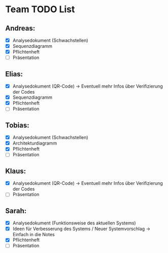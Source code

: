 # Team TODO List

## Andreas: 

- [x] Analysedokument (Schwachstellen)
- [x] Sequenzdiagramm
- [x] Pflichtenheft
- [ ] Präsentation

## Elias: 

- [x] Analysedokument (QR-Code) -> Eventuell mehr Infos über Verifizierung der Codes
- [x] Sequenzdiagramm
- [x] Pflichtenheft
- [ ] Präsentation

## Tobias: 

- [x] Analysedokument (Schwachstellen)
- [x] Architekturdiagramm
- [x] Pflichtenheft
- [ ] Präsentation

## Klaus: 

- [x] Analysedokument (QR-Code) -> Eventuell mehr Infos über Verifizierung der Codes
- [ ] Präsentation

## Sarah: 

- [x] Analysedokument (Funktionsweise des aktuellen Systems)
- [x] Ideen für Verbesserung des Systems / Neuer Systemvorschlag -> Einfach in die Notes
- [x] Pflichtenheft
- [ ] Präsentation
